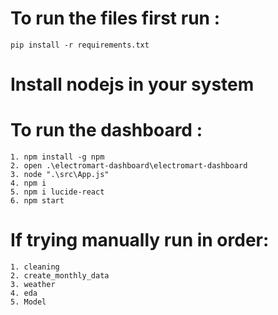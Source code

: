 # To run the files first run : 
    pip install -r requirements.txt
# Install nodejs in your system 

# To run the dashboard :
    1. npm install -g npm          
    2. open .\electromart-dashboard\electromart-dashboard
    3. node ".\src\App.js"
    4. npm i
    5. npm i lucide-react
    6. npm start

# If trying manually run in order:
    1. cleaning
    2. create_monthly_data
    3. weather
    4. eda
    5. Model

